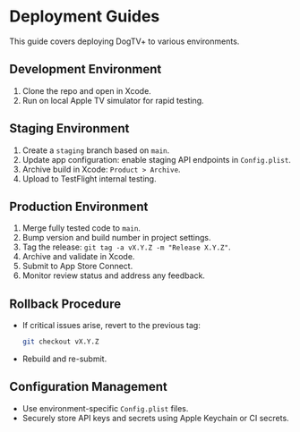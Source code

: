 # Deployment Guides

This guide covers deploying DogTV+ to various environments.

## Development Environment

1. Clone the repo and open in Xcode.  
2. Run on local Apple TV simulator for rapid testing.

## Staging Environment

1. Create a `staging` branch based on `main`.  
2. Update app configuration: enable staging API endpoints in `Config.plist`.
3. Archive build in Xcode: `Product > Archive`.  
4. Upload to TestFlight internal testing.

## Production Environment

1. Merge fully tested code to `main`.  
2. Bump version and build number in project settings.  
3. Tag the release: `git tag -a vX.Y.Z -m "Release X.Y.Z"`.
4. Archive and validate in Xcode.  
5. Submit to App Store Connect.
6. Monitor review status and address any feedback.

## Rollback Procedure

- If critical issues arise, revert to the previous tag:  
  ```bash
  git checkout vX.Y.Z
  ```
- Rebuild and re-submit.

## Configuration Management

- Use environment-specific `Config.plist` files.  
- Securely store API keys and secrets using Apple Keychain or CI secrets. 